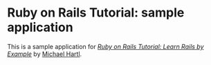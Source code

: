 # Ruby on Rails Tutorial:  sample application

This is a sample application for
[*Ruby on Rails Tutorial: Learn Rails by Example*](http://railstutorial.org/)
by [Michael Hartl](http://michaelhartl.com/).
